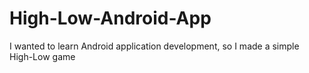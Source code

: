 # High-Low-Android-App
I wanted to learn Android application development, so I made a simple High-Low game
